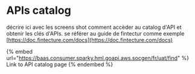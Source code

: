# APIs catalog

décrire ici avec les screens shot comment accèder au catalog d'API et obtenir les clés d'APIs. se référer au guide de fintectur comme exemple [https://doc.fintecture.com/docs](https://doc.fintecture.com/docs)

{% embed url="https://baas.consumer.sparky.hml.goapi.aws.socgen/fr/uat/find" %}
Link to API catalog page
{% endembed %}
